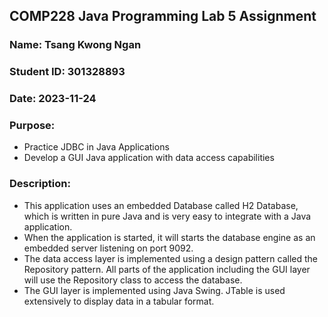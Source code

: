 ## COMP228 Java Programming Lab 5 Assignment

### Name: Tsang Kwong Ngan
### Student ID: 301328893
### Date: 2023-11-24

### Purpose:
- Practice JDBC in Java Applications
- Develop a GUI Java application with data access capabilities

### Description:
- This application uses an embedded Database called H2 Database, which is written 
in pure Java and is very easy to integrate with a Java application.
- When the application is started, it will starts the database engine as
an embedded server listening on port 9092.
- The data access layer is implemented using a design pattern called the Repository pattern.
All parts of the application including the GUI layer will use the Repository class to access the database.
- The GUI layer is implemented using Java Swing. JTable is used extensively to display data in a tabular format.

